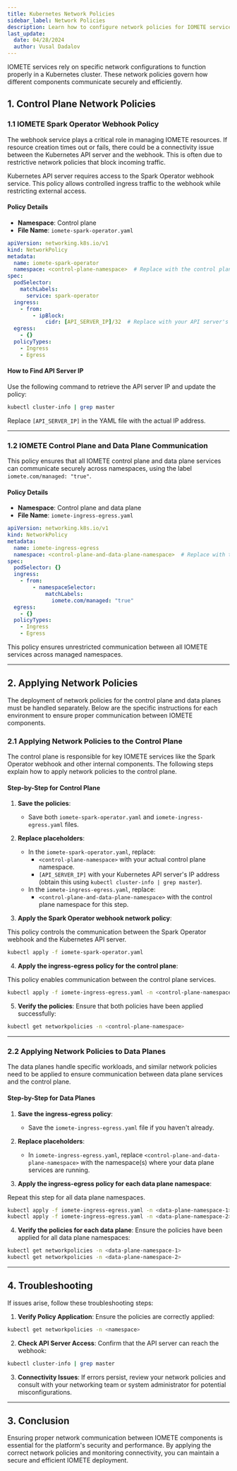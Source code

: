 ```yaml
---
title: Kubernetes Network Policies
sidebar_label: Network Policies
description: Learn how to configure network policies for IOMETE services in a Kubernetes cluster.
last_update:
  date: 04/28/2024
  author: Vusal Dadalov
---
```


IOMETE services rely on specific network configurations to function properly in a Kubernetes cluster. These network policies govern how different components communicate securely and efficiently.

## 1. Control Plane Network Policies

### 1.1 IOMETE Spark Operator Webhook Policy

The webhook service plays a critical role in managing IOMETE resources. If resource creation times out or fails, there could be a connectivity issue between the Kubernetes API server and the webhook. This is often due to restrictive network policies that block incoming traffic.

Kubernetes API server requires access to the Spark Operator webhook service. This policy allows controlled ingress traffic to the webhook while restricting external access.

#### Policy Details
- **Namespace**: Control plane
- **File Name**: `iomete-spark-operator.yaml`

```yaml
apiVersion: networking.k8s.io/v1
kind: NetworkPolicy
metadata:
  name: iomete-spark-operator
  namespace: <control-plane-namespace>  # Replace with the control plane namespace
spec:
  podSelector:
    matchLabels:
      service: spark-operator
  ingress:
    - from:
        - ipBlock:
            cidr: [API_SERVER_IP]/32  # Replace with your API server's IP
  egress:
    - {}
  policyTypes:
    - Ingress
    - Egress
```

#### How to Find API Server IP
Use the following command to retrieve the API server IP and update the policy:

```bash
kubectl cluster-info | grep master
```

Replace `[API_SERVER_IP]` in the YAML file with the actual IP address.

---

### 1.2 IOMETE Control Plane and Data Plane Communication

This policy ensures that all IOMETE control plane and data plane services can communicate securely across namespaces, using the label `iomete.com/managed: "true"`.

#### Policy Details
- **Namespace**: Control plane and data plane
- **File Name**: `iomete-ingress-egress.yaml`

```yaml
apiVersion: networking.k8s.io/v1
kind: NetworkPolicy
metadata:
  name: iomete-ingress-egress
  namespace: <control-plane-and-data-plane-namespace>  # Replace with the correct namespaces
spec:
  podSelector: {}
  ingress:
    - from:
        - namespaceSelector:
            matchLabels:
              iomete.com/managed: "true"
  egress:
    - {}
  policyTypes:
    - Ingress
    - Egress
```

This policy ensures unrestricted communication between all IOMETE services across managed namespaces.

---

## 2. Applying Network Policies

The deployment of network policies for the control plane and data planes must be handled separately. Below are the specific instructions for each environment to ensure proper communication between IOMETE components.

### 2.1 Applying Network Policies to the Control Plane

The control plane is responsible for key IOMETE services like the Spark Operator webhook and other internal components. The following steps explain how to apply network policies to the control plane.

#### Step-by-Step for Control Plane

1. **Save the policies**:
    - Save both `iomete-spark-operator.yaml` and `iomete-ingress-egress.yaml` files.

2. **Replace placeholders**:
    - In the `iomete-spark-operator.yaml`, replace:
        - `<control-plane-namespace>` with your actual control plane namespace.
        - `[API_SERVER_IP]` with your Kubernetes API server's IP address (obtain this using `kubectl cluster-info | grep master`).
    - In the `iomete-ingress-egress.yaml`, replace:
        - `<control-plane-and-data-plane-namespace>` with the control plane namespace for this step.

3. **Apply the Spark Operator webhook network policy**:

This policy controls the communication between the Spark Operator webhook and the Kubernetes API server.

```bash
kubectl apply -f iomete-spark-operator.yaml
```

4. **Apply the ingress-egress policy for the control plane**:

This policy enables communication between the control plane services.

```bash
kubectl apply -f iomete-ingress-egress.yaml -n <control-plane-namespace>
```

5. **Verify the policies**:
   Ensure that both policies have been applied successfully:

```bash
kubectl get networkpolicies -n <control-plane-namespace>
```

---

### 2.2 Applying Network Policies to Data Planes

The data planes handle specific workloads, and similar network policies need to be applied to ensure communication between data plane services and the control plane.

#### Step-by-Step for Data Planes

1. **Save the ingress-egress policy**:
    - Save the `iomete-ingress-egress.yaml` file if you haven't already.

2. **Replace placeholders**:
    - In `iomete-ingress-egress.yaml`, replace `<control-plane-and-data-plane-namespace>` with the namespace(s) where your data plane services are running.

3. **Apply the ingress-egress policy for each data plane namespace**:

Repeat this step for all data plane namespaces.

```bash
kubectl apply -f iomete-ingress-egress.yaml -n <data-plane-namespace-1>
kubectl apply -f iomete-ingress-egress.yaml -n <data-plane-namespace-2>
```

4. **Verify the policies for each data plane**:
   Ensure the policies have been applied for all data plane namespaces:

```bash
kubectl get networkpolicies -n <data-plane-namespace-1>
kubectl get networkpolicies -n <data-plane-namespace-2>
```
---

## 4. Troubleshooting

If issues arise, follow these troubleshooting steps:

1. **Verify Policy Application**:
   Ensure the policies are correctly applied:
```bash
kubectl get networkpolicies -n <namespace>
```

2. **Check API Server Access**:
   Confirm that the API server can reach the webhook:
```bash
kubectl cluster-info | grep master
```

3. **Connectivity Issues**:
   If errors persist, review your network policies and consult with your networking team or system administrator for potential misconfigurations.

---

## 3. Conclusion

Ensuring proper network communication between IOMETE components is essential for the platform's security and performance. By applying the correct network policies and monitoring connectivity, you can maintain a secure and efficient IOMETE deployment.